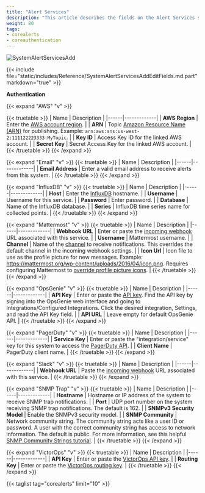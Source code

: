 ```yaml
---
title: "Alert Services"
description: "This article describes the fields on the Alert Services screen on TrueNAS CORE."
weight: 80
tags:
- corealerts
- coreauthentication
---
```


![SystemAlertServicesAdd](/images/CORE/12.0/SystemAlertServicesAdd.png "New Alert Service")

{{< include file="static/includes/Reference/SystemAlertServicesAddEditFields.md.part" markdown="true" >}}

**Authentication**

{{< expand "AWS" "v" >}}

{{< truetable >}}
| Name | Description |
|------|-------------|
| **AWS Region** | Enter the [AWS account region](https://docs.aws.amazon.com/sns/latest/dg/sms_supported-countries.html). |
| **ARN** | Topic [Amazon Resource Name (ARN)](https://docs.aws.amazon.com/sns/latest/dg/CreateTopic.html) for publishing. Example: `arn:aws:sns:us-west-2:111122223333:MyTopic`. |
| **Key ID** | Access Key ID for the linked AWS account. |
| **Secret Key** | Secret Access Key for the linked AWS account. |
{{< /truetable >}}
{{< /expand >}}

{{< expand "Email" "v" >}}
{{< truetable >}}
| Name | Description |
|------|-------------|
| **Email Address** | Enter a valid email address to receive alerts from this system. |
{{< /truetable >}}
{{< /expand >}}

{{< expand "InfluxDB" "v" >}}
{{< truetable >}}
| Name | Description |
|------|-------------|
| **Host** | Enter the [InfluxDB](https://docs.influxdata.com/influxdb/) hostname. |
| **Username** | Username for this service. |
| **Password** | Enter password. |
| **Database** | Name of the InfluxDB database. |
| **Series** | InfluxDB time series name for collected points. |
{{< /truetable >}}
{{< /expand >}}

{{< expand "Mattermost" "v" >}}
{{< truetable >}}
| Name | Description |
|------|-------------|
| **Webhook URL** | Enter or paste the [incoming webhook](https://docs.mattermost.com/developer/webhooks-incoming.html) URL associated with this service. |
| **Username** | Mattermost username. |
| **Channel** | Name of the [channel](https://docs.mattermost.com/messaging/managing-channels.html) to receive notifications. This overrides the default channel in the incoming webhook settings. |
| **Icon Url** | Icon file to use as the profile picture for new messages. Example: https://mattermost.org/wp-content/uploads/2016/04/icon.png. Requires configuring Mattermost to [override profile picture icons](https://docs.mattermost.com/configure/configuration-settings.html#enable-integrations-to-override-profile-picture-icons). |
{{< /truetable >}}
{{< /expand >}}

{{< expand "OpsGenie" "v" >}}
{{< truetable >}}
| Name | Description |
|------|-------------|
| **API Key** | Enter or paste the [API key](https://docs.opsgenie.com/v1.0/docs/api-integration). Find the API key by signing into the OpsGenie web interface and going to Integrations/Configured Integrations. Click the desired integration, Settings, and read the API Key field. |
| **API URL** | Leave empty for default OpsGenie API. |
{{< /truetable >}}
{{< /expand >}}

{{< expand "PagerDuty" "v" >}}
{{< truetable >}}
| Name | Description |
|------|-------------|
| **Service Key** | Enter or paste the "integration/service" key for this system to access the [PagerDuty API](https://v2.developer.pagerduty.com/v2/docs/events-api). |
| **Client Name** | PagerDuty client name. |
{{< /truetable >}}
{{< /expand >}}

{{< expand "Slack" "v" >}}
{{< truetable >}}
| Name | Description |
|------|-------------|
| **Webhook URL** | Paste the [incoming webhook](https://api.slack.com/incoming-webhooks) URL associated with this service. |
{{< /truetable >}}
{{< /expand >}}

{{< expand "SNMP Trap" "v" >}}
{{< truetable >}}
| Name | Description |
|------|-------------|
| **Hostname** | Hostname or IP address of the system to receive SNMP trap notifications. |
| **Port** | UDP port number on the system receiving SNMP trap notifications. The default is 162. |
| **SNMPv3 Security Model** | Enable the SNMPv3 security model. |
| **SNMP Community** | Network community string. The community string acts like a user ID or password. A user with the correct community string has access to network information. The default is public. For more information, see this helpful [SNMP Community Strings tutorial](https://www.dnsstuff.com/snmp-community-string). |
{{< /truetable >}}
{{< /expand >}}

{{< expand "VictorOps" "v" >}}
{{< truetable >}}
| Name | Description |
|------|-------------|
| **API Key** | Enter or paste the [VictorOps API key](https://help.victorops.com/knowledge-base/api/). |
| **Routing Key** | Enter or paste the [VictorOps routing key](https://portal.victorops.com/public/api-docs.html). |
{{< /truetable >}}
{{< /expand >}}

{{< taglist tag="corealerts" limit="10" >}}
